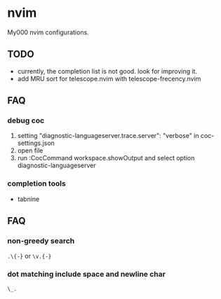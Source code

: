 # nvim

My000 nvim configurations.

## TODO
* currently, the completion list is not good. look for improving it.
* add MRU sort for telescope.nvim with telescope-frecency.nvim

## FAQ

### debug coc
1. setting "diagnostic-languageserver.trace.server": "verbose" in coc-settings.json
2. open file
3. run :CocCommand workspace.showOutput and select option diagnostic-languageserver

### completion tools
* tabnine

## FAQ

### non-greedy search
`.\{-}` or `\v.{-}`

### dot matching include space and newline char
`\_.`
